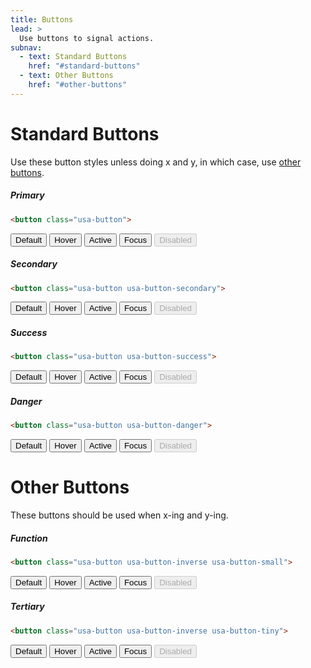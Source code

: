 ```yaml
---
title: Buttons
lead: >
  Use buttons to signal actions.
subnav:
  - text: Standard Buttons
    href: "#standard-buttons"
  - text: Other Buttons
    href: "#other-buttons"
---
```


# Standard Buttons

Use these button styles unless doing x and y, in which case, use [other buttons](#other-buttons).

##### Primary

```html
<button class="usa-button">
```

<button class="usa-button">Default</button>
<button class="usa-button usa-button-hover">Hover</button>
<button class="usa-button usa-button-active">Active</button>
<button class="usa-button usa-focus">Focus</button>
<button class="usa-button" disabled>Disabled</button>

##### Secondary

```html
<button class="usa-button usa-button-secondary">
```

<button class="usa-button usa-button-secondary">Default</button>
<button class="usa-button usa-button-secondary usa-button-hover">Hover</button>
<button class="usa-button usa-button-secondary usa-button-active">Active</button>
<button class="usa-button usa-button-secondary usa-focus">Focus</button>
<button class="usa-button usa-button-secondary" disabled>Disabled</button>

##### Success

```html
<button class="usa-button usa-button-success">
```

<button class="usa-button usa-button-success">Default</button>
<button class="usa-button usa-button-success usa-button-hover">Hover</button>
<button class="usa-button usa-button-success usa-button-active">Active</button>
<button class="usa-button usa-button-success usa-focus">Focus</button>
<button class="usa-button usa-button-success" disabled>Disabled</button>

##### Danger

```html
<button class="usa-button usa-button-danger">
```

<button class="usa-button usa-button-danger">Default</button>
<button class="usa-button usa-button-danger usa-button-hover">Hover</button>
<button class="usa-button usa-button-danger usa-button-active">Active</button>
<button class="usa-button usa-button-danger usa-focus">Focus</button>
<button class="usa-button usa-button-danger" disabled>Disabled</button>

# Other Buttons

These buttons should be used when x-ing and y-ing.

##### Function

```html
<button class="usa-button usa-button-inverse usa-button-small">
```

<button class="usa-button usa-button-inverse usa-button-small">Default</button>
<button class="usa-button usa-button-inverse usa-button-small usa-button-hover">Hover</button>
<button class="usa-button usa-button-inverse usa-button-small usa-button-active">Active</button>
<button class="usa-button usa-button-inverse usa-button-small usa-focus">Focus</button>
<button class="usa-button usa-button-inverse usa-button-small" disabled>Disabled</button>

##### Tertiary

```html
<button class="usa-button usa-button-inverse usa-button-tiny">
```

<button class="usa-button usa-button-inverse usa-button-tiny">Default</button>
<button class="usa-button usa-button-inverse usa-button-tiny usa-button-hover">Hover</button>
<button class="usa-button usa-button-inverse usa-button-tiny usa-button-active">Active</button>
<button class="usa-button usa-button-inverse usa-button-tiny usa-focus">Focus</button>
<button class="usa-button usa-button-inverse usa-button-tiny" disabled>Disabled</button>
